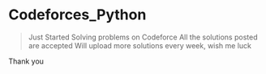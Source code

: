 # Codeforces_Python

> Just Started Solving problems on Codeforce
> All the solutions posted are accepted
> Will upload more solutions every week, wish me luck

Thank you
